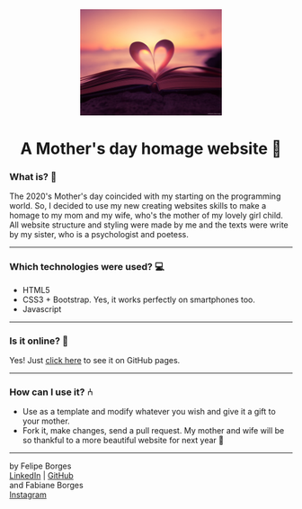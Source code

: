 <div align="center">
	<a href="https://felipejsborges.github.io/mothers_day_website/" target="_blank">
		<img src="/assets/introImg.jpg" alt="IntroImage" width="50%"/>
	</a>
</div>

<div align="center">
	<h1>A Mother's day homage website 💜</h1>
</div>

### What is? 🤔
The 2020's Mother's day coincided with my starting on the programming world. So, I decided to use my new creating websites skills to make a homage to my mom and my wife, who's the mother of my lovely girl child. All website structure and styling were made by me and the texts were write by my sister, who is a psychologist and poetess.
<hr>

### Which technologies were used? 💻
- HTML5
- CSS3 + Bootstrap. Yes, it works perfectly on smartphones too.
- Javascript
<hr>

### Is it online? 📡
Yes! Just [click here](https://felipejsborges.github.io/mothers_day_website/) to see it on GitHub pages.
<hr>

### How can I use it? ⑃
- Use as a template and modify whatever you wish and give it a gift to your mother.
- Fork it, make changes, send a pull request. My mother and wife will be so thankful to a more beautiful website for next year 🤣
<hr>

by Felipe Borges<br>
[LinkedIn](https://www.linkedin.com/in/felipejsborges) | [GitHub](https://github.com/felipejsborges)
<br>
and Fabiane Borges<br>
[Instagram](https://www.instagram.com/afetoliteral/)

